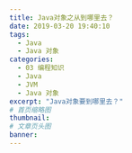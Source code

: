 ```yaml
---
title: Java对象之从到哪里去？
date: 2019-03-20 19:40:10
tags:
  - Java
  - Java 对象
categories:
  - 03 编程知识
  - Java
  - JVM
  - Java 对象
excerpt: "Java对象要到哪里去？"
# 首页缩略图
thumbnail:
# 文章页头图
banner:
---
```

